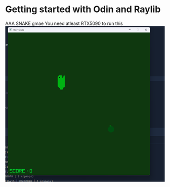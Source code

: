 ﻿# Getting started with Odin and Raylib
 AAA SNAKE gmae 
You need atleast RTX5090 to run this 
![Screenshot](bin/ss.png)


